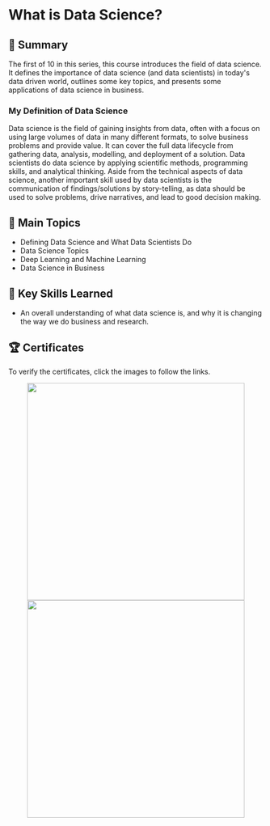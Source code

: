 # What is Data Science?

## 📄 Summary 
The first of 10 in this series, this course introduces the field of data science. It defines the importance of data science (and data scientists) in today's data driven world, outlines some key topics, and presents some applications of data science in business. 

### My Definition of Data Science
Data science is the field of gaining insights from data, often with a focus on using large volumes of data in many different formats, to solve business problems and provide value. It can cover the full data lifecycle from gathering data, analysis, modelling, and deployment of a solution. Data scientists do data science by applying scientific methods, programming skills, and analytical thinking. Aside from the technical aspects of data science, another important skill used by data scientists is the communication of findings/solutions by story-telling, as data should be used to solve problems, drive narratives, and lead to good decision making.

## 📑 Main Topics 
- Defining Data Science and What Data Scientists Do
- Data Science Topics
- Deep Learning and Machine Learning
- Data Science in Business

## 🔑 Key Skills Learned 
- An overall understanding of what data science is, and why it is changing the way we do business and research.

## 🏆 Certificates 
To verify the certificates, click the images to follow the links.

<p align="middle">
  <a href="https://www.coursera.org/account/accomplishments/verify/W7U3BRWZ8JJU"><img src="https://user-images.githubusercontent.com/52702712/198130570-34f4e7a0-8aa2-49a6-9d4c-0626c6c97c38.jpeg" height="430"></a>
  <a href="https://www.credly.com/badges/3d00e84f-6869-44d2-a947-eb7eeab8f6b9/public_url"><img src="https://user-images.githubusercontent.com/52702712/198129913-70d12d80-c3e8-4724-aaf4-21a713544f4f.png" height="430"></a>
</p>
